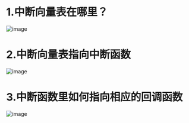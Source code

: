 
# 1.中断向量表在哪里？
![image](https://github.com/yuchengstudio/SAME54/blob/master/SEROCOM/reference/%E4%B8%AD%E6%96%AD%E5%90%91%E9%87%8F%E8%A1%A8_001.png)


# 2.中断向量表指向中断函数
![image](https://github.com/yuchengstudio/SAME54/blob/master/SEROCOM/reference/%E4%B8%AD%E6%96%AD%E5%90%91%E9%87%8F%E8%A1%A8_003.png)


# 3.中断函数里如何指向相应的回调函数
![image](https://github.com/yuchengstudio/SAME54/blob/master/SEROCOM/reference/%E4%B8%AD%E6%96%AD%E5%90%91%E9%87%8F%E8%A1%A8_004.png)
